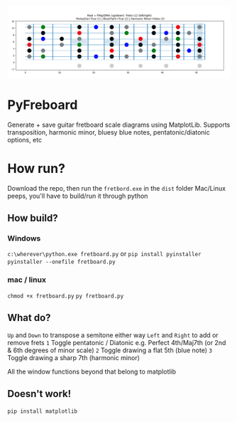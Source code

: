 
![](social_card_PNG.png)

# PyFreboard
Generate + save guitar fretboard scale diagrams using MatplotLib. Supports transposition, harmonic minor, bluesy blue notes, pentatonic/diatonic options, etc

# How run?
Download the repo, then run the `fretbord.exe` in the `dist` folder
Mac/Linux peeps, you'll have to build/run it through python

## How build?
### Windows
`c:\wherever\python.exe fretboard.py`
or
`pip install pyinstaller`
`pyinstaller --onefile fretboard.py`
### mac / linux
`chmod +x fretboard.py`
`py fretboard.py`

## What do?
`Up` and `Down` to transpose a semitone either way
`Left` and `Right` to add or remove frets
`1` Toggle pentatonic / Diatonic e.g. Perfect 4th/Maj7th (or 2nd & 6th degrees of minor scale)
`2` Toggle drawing a flat 5th (blue note)
`3` Toggle drawing a sharp 7th (harmonic minor)

All the window functions beyond that belong to matplotlib

## Doesn't work!
`pip install matplotlib`

